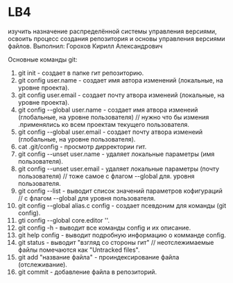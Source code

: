 # LB4
изучить назначение распределённой системы управления версиями, освоить процесс создания репозитория и основы управления версиями файлов.
Выполнил: Горохов Кирилл Александрович

Основные команды git:
1) git init - создает в папке гит репозиторию.
2) git config user.name - создает имя автора изменений (локальные, на уровне проекта).
3) git config user.email - создает почту атвора изменеий (локальные, на уровне проекта).
4) git config --global user.name - создает имя атвора изменеий (глобальные, на уровне пользователя) // нужно что бы измения .применялись ко всем проектам текущего пользователя.
5) git config --global user.email - создает почту атвора изменеий (глобальные, на уровне пользователя).
6) cat .git/config - просмотр дирректории гит.  
7) git config --unset user.name - удаляет локальные параметры (имя пользователя).
8) git config --unset user.email - удаляет локальные параметры (почту пользователя) // тоже самое с флагом --global для. уровня пользователя. 
9) git config --list - выводит список значений параметров кофигураций // с флагом --global для уровня пользователя.
10) git config --global alias.c config - создает псевдоним для команды (git config).
12) gti config --global core.editor ''.
13) git config -h - выводит все команды config и их описание.
14) git help config - выводит подробную информацию о комманде config. 
15) git status - выводит "взгляд со стороны гит" // неотслежимаемые файлы помечаются как "Untracked files".
16) git add "название файла" - проиндексирование файла (отслеживание).
17) git commit - добавление файла в репозиторий.  